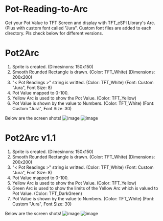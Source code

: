 # Pot-Reading-to-Arc

Get your Pot Value to TFT Screen and display with TFT_eSPI Library's Arc. (Plus with custom font called "Jura".
Custom font files are added to each directory.
Pls check below for different versions.

# Pot2Arc

1. Sprite is created. (Dimesinons: 150x150)
2. Smooth Rounded Rectangle is drawn. (Color: TFT_White) (Dimensions: 200x200)
3. "< Pot Readings >" string is writted. (Color: TFT_White) (Font: Custom "Jura", Font Size: 8)
4. Pot Value mapped to 0-100.
5. Yellow Arc is used to show the Pot Value. (Color: TFT_Yellow) 
6. Pot Value is shown by the value to Numbers. (Color: TFT_White) (Font: Custom "Jura", Font Size: 30)

Below are the screen shots!
![image](https://github.com/user-attachments/assets/a2aef9de-4a52-43b2-a448-98670940984f) ![image](https://github.com/user-attachments/assets/2e741f98-66b1-4ee2-8bb8-8af951f5bf27)


# Pot2Arc v1.1

1. Sprite is created. (Dimesinons: 150x150)
2. Smooth Rounded Rectangle is drawn. (Color: TFT_White) (Dimensions: 200x200)
3. "< Pot Readings >" string is writted. (Color: TFT_White) (Font: Custom "Jura", Font Size: 8)
4. Pot Value mapped to 0-100.
5. Yellow Arc is used to show the Pot Value. (Color: TFT_Yellow)
6. Green Arc is used to show the limits of the Yellow Arc which is valued to Pot Value. (Color: TFT_DarkGreen)
7. Pot Value is shown by the value to Numbers. (Color: TFT_White) (Font: Custom "Jura", Font Size: 30)

Below are the screen shots!
![image](https://github.com/user-attachments/assets/6c074522-0f73-45ec-8bcf-0dd5d1b6ed0b) ![image](https://github.com/user-attachments/assets/b436b037-56aa-4ad7-9480-ec83320e0ab3)


